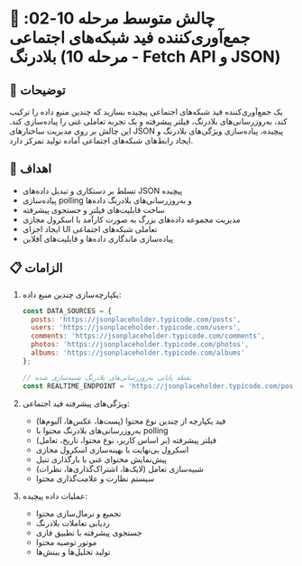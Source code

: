 # 🎯 چالش متوسط مرحله 10-02: جمع‌آوری‌کننده فید شبکه‌های اجتماعی بلادرنگ (مرحله 10 - Fetch API و JSON)

## 📝 توضیحات

یک جمع‌آوری‌کننده فید شبکه‌های اجتماعی پیچیده بسازید که چندین منبع داده را ترکیب کند، به‌روزرسانی‌های بلادرنگ، فیلتر پیشرفته و یک تجربه تعاملی غنی را پیاده‌سازی کند. این چالش بر روی مدیریت ساختارهای JSON پیچیده، پیاده‌سازی ویژگی‌های بلادرنگ و ایجاد رابط‌های شبکه‌های اجتماعی آماده تولید تمرکز دارد.

## 🎯 اهداف

- تسلط بر دستکاری و تبدیل داده‌های JSON پیچیده
- پیاده‌سازی polling و به‌روزرسانی‌های بلادرنگ داده‌ها
- ساخت قابلیت‌های فیلتر و جستجوی پیشرفته
- مدیریت مجموعه داده‌های بزرگ به صورت کارآمد با اسکرول مجازی
- ایجاد اجزای UI تعاملی شبکه‌های اجتماعی
- پیاده‌سازی ماندگاری داده‌ها و قابلیت‌های آفلاین

## 📋 الزامات

1. یکپارچه‌سازی چندین منبع داده:

   ```javascript
   const DATA_SOURCES = {
     posts: 'https://jsonplaceholder.typicode.com/posts',
     users: 'https://jsonplaceholder.typicode.com/users',
     comments: 'https://jsonplaceholder.typicode.com/comments',
     photos: 'https://jsonplaceholder.typicode.com/photos',
     albums: 'https://jsonplaceholder.typicode.com/albums'
   };
   
   // نقطه پایانی به‌روزرسانی‌های بلادرنگ شبیه‌سازی شده
   const REALTIME_ENDPOINT = 'https://jsonplaceholder.typicode.com/posts';
   ```

2. ویژگی‌های پیشرفته فید اجتماعی:
   - فید یکپارچه از چندین نوع محتوا (پست‌ها، عکس‌ها، آلبوم‌ها)
   - به‌روزرسانی‌های بلادرنگ محتوا با polling
   - فیلتر پیشرفته (بر اساس کاربر، نوع محتوا، تاریخ، تعامل)
   - اسکرول بی‌نهایت با بهینه‌سازی اسکرول مجازی
   - پیش‌نمایش محتوای غنی با بارگذاری تنبل
   - شبیه‌سازی تعامل (لایک‌ها، اشتراک‌گذاری‌ها، نظرات)
   - سیستم نظارت و علامت‌گذاری محتوا

3. عملیات داده پیچیده:
   - تجمیع و نرمال‌سازی محتوا
   - ردیابی تعاملات بلادرنگ
   - جستجوی پیشرفته با تطبیق فازی
   - موتور توصیه محتوا
   - تولید تحلیل‌ها و بینش‌ها
